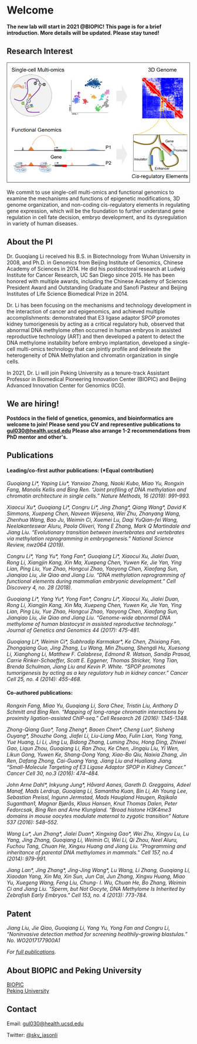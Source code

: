 # **Welcome**

**The new lab will start in 2021 @BIOPIC! This page is for a brief introduction. More details will be updated. Please stay tuned!**


## Research Interest

![Image](model2.jpg)

We commit to use single-cell multi-omics and functional genomics to examine the mechanisms and functions of epigenetic modifications, 3D genome organization, and non-coding cis-regulatory elements in regulating gene expression, which will be the foundation to further understand gene regulation in cell fate decision, embryo development, and its dysregulation in variety of human diseases.

## About the PI

Dr. Guoqiang Li received his B.S. in Biotechnology from Wuhan University in 2008, and Ph.D. in Genomics from Beijing Institute of Genomics, Chinese Academy of Sciences in 2014. He did his postdoctoral research at Ludwig Institute for Cancer Research, UC San Diego since 2015. He has been honored with multiple awards, including the Chinese Academy of Sciences President Award and Outstanding Graduate and Sanofi Pasteur and Beijing Institutes of Life Science Biomedical Prize in 2014. 

Dr. Li has been focusing on the mechanisms and technology development in the interaction of cancer and epigenomics, and achieved multiple accomplishments: demonstrated that E3 ligase adaptor SPOP promotes kidney tumorigenesis by acting as a critical regulatory hub, observed that abnormal DNA methylome often occurred in human embryos in assisted reproductive technology (ART) and then developed a patent to detect the DNA methylome instability before embryo implantation, developed a single-cell multi-omics technology that can jointly profile and delineate the heterogeneity of DNA Methylation and chromatin organization in single cells.

In 2021, Dr. Li will join Peking University as a tenure-track Assistant Professor in Biomedical Pioneering Innovation Center (BIOPIC) and Beijing Advanced Innovation Center for Genomics (ICG).

## **We are hiring!**

**Postdocs in the field of genetics, genomics, and bioinformatics are welcome to join! Please send you CV and representive publications to gul030@health.ucsd.edu
Please also arrange 1-2 recommendations from PhD mentor and other's.**

## Publications
#### Leading/co-first author publications: (*Equal contribution)

_Guoqiang Li*, Yaping Liu*, Yanxiao Zhang, Naoki Kubo, Miao Yu, Rongxin Fang, Manolis Kellis and Bing Ren. “Joint profiling of DNA methylation and chromatin architecture in single cells.” Nature Methods, 16 (2019): 991–993._

_Xiaocui Xu*, Guoqiang Li*, Congru Li*, Jing Zhang*, Qiang Wang*, David K Simmons, Xuepeng Chen, Naveen Wijesena, Wei Zhu, Zhanyang Wang, Zhenhua Wang, Bao Ju, Weimin Ci, Xuemei Lu, Daqi YuQian-fei Wang, Neelakanteswar Aluru, Paola Oliveri, Yong E Zhang, Mark Q Martindale and Jiang Liu. “Evolutionary transition between invertebrates and vertebrates via methylation reprogramming in embryogenesis.” National Science Review, nwz064 (2019)._

_Congru Li*, Yang Yu*, Yong Fan*, Guoqiang Li*, Xiaocui Xu, Jialei Duan, Rong Li, Xiangjin Kang, Xin Ma, Xuepeng Chen, Yuwen Ke, Jie Yan, Ying Lian, Ping Liu, Yue Zhao, Hongcui Zhao, Yaoyong Chen, Xiaofang Sun, Jianqiao Liu, Jie Qiao and Jiang Liu. “DNA methylation reprogramming of functional elements during mammalian embryonic development.” Cell Discovery 4, no. 28 (2018)._

_Guoqiang Li*, Yang Yu*, Yong Fan*, Congru Li*, Xiaocui Xu, Jialei Duan, Rong Li, Xiangjin Kang, Xin Ma, Xuepeng Chen, Yuwen Ke, Jie Yan, Ying Lian, Ping Liu, Yue Zhao, Hongcui Zhao, Yaoyong Chen, Xiaofang Sun, Jianqiao Liu, Jie Qiao and Jiang Liu. “Genome-wide abnormal DNA methylome of human blastocyst in assisted reproductive technology.” Journal of Genetics and Genomics 44 (2017): 475-481._

_Guoqiang Li*, Weimin Ci*, Subhradip Karmakar*, Ke Chen, Zhixiang Fan, Zhongqiang Guo, Jing Zhang, Lu Wang, Min Zhuang, Shengdi Hu, Xuesong Li, Xianghong Li, Matthew F. Calabrese, Edmond R. Watson, Sandip Prasad, Carrie Rinker-Schaeffer, Scott E. Eggener, Thomas Stricker, Yong Tian, Brenda Schulman, Jiang Liu and Kevin P. White. “SPOP promotes tumorigenesis by acting as a key regulatory hub in kidney cancer.” Cancer Cell 25, no. 4 (2014): 455-468._

#### Co-authored publications:

_Rongxin Fang, Miao Yu, Guoqiang Li, Sora Chee, Tristin Liu, Anthony D Schmitt and Bing Ren. “Mapping of long-range chromatin interactions by proximity ligation-assisted ChIP-seq.” Cell Research 26 (2016): 1345-1348._

_Zhong-Qiang Guo*, Tong Zheng*, Baoen Chen*, Cheng Luo*, Sisheng Ouyang*, Shouzhe Gong, Jiafei Li, Liu-Liang Mao, Fulin Lian, Yong Yang, Yue Huang, Li Li, Jing Lu, Bidong Zhang, Luming Zhou, Hong Ding, Zhiwei Gao, Liqun Zhou, Guoqiang Li, Ran Zhou, Ke Chen, Jingqiu Liu, Yi Wen, Likun Gong, Yuwen Ke, Shang-Dong Yang, Xiao-Bo Qiu, Naixia Zhang, Jin Ren, Dafang Zhong, Cai-Guang Yang, Jiang Liu and Hualiang Jiang. “Small-Molecule Targeting of E3 Ligase Adaptor SPOP in Kidney Cancer.” Cancer Cell 30, no.3 (2016): 474–484._

_John Arne Dahl*, Inkyung Jung*, Håvard Aanes, Gareth D. Greggains, Adeel Manaf, Mads  Lerdrup, Guoqiang Li, Samantha Kuan, Bin Li, Ah Young Lee, Sebastian Preissl, Ingunn Jermstad, Mads Haugland Haugen, Rajikala Suganthan1, Magnar Bjørås, Klaus Hansen, Knut Thomas Dalen, Peter Fedorcsak, Bing Ren and Arne Klungland. “Broad histone H3K4me3 domains in mouse oocytes modulate maternal to zygotic transition” Nature 537 (2016): 548–552._

_Wang Lu*, Jun Zhang*, Jialei Duan*, Xingxing Gao*, Wei Zhu, Xingyu Lu, Lu Yang, Jing Zhang, Guoqiang Li, Weimin Ci, Wei Li, Qi Zhou, Neel Aluru, Fuchou Tang, Chuan He, Xingxu Huang and Jiang Liu. "Programming and inheritance of parental DNA methylomes in mammals." Cell 157, no.4 (2014): 979-991._

_Jiang Lan*, Jing Zhang*, Jing-Jing Wang*, Lu Wang, Li Zhang, Guoqiang Li, Xiaodan Yang, Xin Ma, Xin Sun, Jun Cai, Jun Zhang, Xingxu Huang, Miao Yu, Xuegeng Wang, Feng Liu, Chung- I. Wu, Chuan He, Bo Zhang, Weimin Ci and Jiang Liu. "Sperm, but Not Oocyte, DNA Methylome Is Inherited by Zebrafish Early Embryos." Cell 153, no. 4 (2013): 773-784._

## Patent
_Jiang Liu, Jie Qiao, Guoqiang Li, Yang Yu, Yong Fan and Congru Li, “Noninvasive detection method for screening healthily-growing blastulas.” No. WO2017177900A1_

_For [full publications](https://scholar.google.com/citations?hl=en&user=xVy1jCUAAAAJ)._

## About BIOPIC and Peking University

[BIOPIC](https://biopic.pku.edu.cn/english/index.htm)   
[Peking University](http://english.pku.edu.cn/)

## Contact

Email: gul030@health.ucsd.edu 

Twitter: [@sky_jasonli](https://twitter.com/sky_jasonli)
